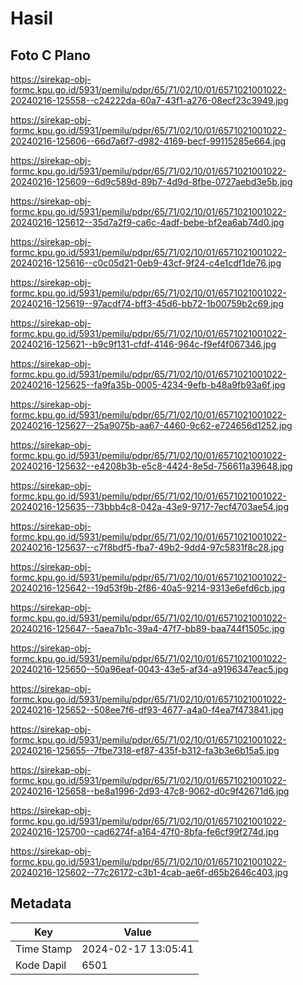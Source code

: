 # Hasil

## Foto C Plano

https://sirekap-obj-formc.kpu.go.id/5931/pemilu/pdpr/65/71/02/10/01/6571021001022-20240216-125558--c24222da-60a7-43f1-a276-08ecf23c3949.jpg

https://sirekap-obj-formc.kpu.go.id/5931/pemilu/pdpr/65/71/02/10/01/6571021001022-20240216-125606--66d7a6f7-d982-4169-becf-99115285e664.jpg

https://sirekap-obj-formc.kpu.go.id/5931/pemilu/pdpr/65/71/02/10/01/6571021001022-20240216-125609--6d9c589d-89b7-4d9d-8fbe-0727aebd3e5b.jpg

https://sirekap-obj-formc.kpu.go.id/5931/pemilu/pdpr/65/71/02/10/01/6571021001022-20240216-125612--35d7a2f9-ca6c-4adf-bebe-bf2ea6ab74d0.jpg

https://sirekap-obj-formc.kpu.go.id/5931/pemilu/pdpr/65/71/02/10/01/6571021001022-20240216-125616--c0c05d21-0eb9-43cf-9f24-c4e1cdf1de76.jpg

https://sirekap-obj-formc.kpu.go.id/5931/pemilu/pdpr/65/71/02/10/01/6571021001022-20240216-125619--97acdf74-bff3-45d6-bb72-1b00759b2c69.jpg

https://sirekap-obj-formc.kpu.go.id/5931/pemilu/pdpr/65/71/02/10/01/6571021001022-20240216-125621--b9c9f131-cfdf-4146-964c-f9ef4f067346.jpg

https://sirekap-obj-formc.kpu.go.id/5931/pemilu/pdpr/65/71/02/10/01/6571021001022-20240216-125625--fa9fa35b-0005-4234-9efb-b48a9fb93a6f.jpg

https://sirekap-obj-formc.kpu.go.id/5931/pemilu/pdpr/65/71/02/10/01/6571021001022-20240216-125627--25a9075b-aa67-4460-9c62-e724656d1252.jpg

https://sirekap-obj-formc.kpu.go.id/5931/pemilu/pdpr/65/71/02/10/01/6571021001022-20240216-125632--e4208b3b-e5c8-4424-8e5d-756611a39648.jpg

https://sirekap-obj-formc.kpu.go.id/5931/pemilu/pdpr/65/71/02/10/01/6571021001022-20240216-125635--73bbb4c8-042a-43e9-9717-7ecf4703ae54.jpg

https://sirekap-obj-formc.kpu.go.id/5931/pemilu/pdpr/65/71/02/10/01/6571021001022-20240216-125637--c7f8bdf5-fba7-49b2-9dd4-97c5831f8c28.jpg

https://sirekap-obj-formc.kpu.go.id/5931/pemilu/pdpr/65/71/02/10/01/6571021001022-20240216-125642--19d53f9b-2f86-40a5-9214-9313e6efd6cb.jpg

https://sirekap-obj-formc.kpu.go.id/5931/pemilu/pdpr/65/71/02/10/01/6571021001022-20240216-125647--5aea7b1c-39a4-47f7-bb89-baa744f1505c.jpg

https://sirekap-obj-formc.kpu.go.id/5931/pemilu/pdpr/65/71/02/10/01/6571021001022-20240216-125650--50a96eaf-0043-43e5-af34-a9196347eac5.jpg

https://sirekap-obj-formc.kpu.go.id/5931/pemilu/pdpr/65/71/02/10/01/6571021001022-20240216-125652--508ee7f6-df93-4677-a4a0-f4ea7f473841.jpg

https://sirekap-obj-formc.kpu.go.id/5931/pemilu/pdpr/65/71/02/10/01/6571021001022-20240216-125655--7fbe7318-ef87-435f-b312-fa3b3e6b15a5.jpg

https://sirekap-obj-formc.kpu.go.id/5931/pemilu/pdpr/65/71/02/10/01/6571021001022-20240216-125658--be8a1996-2d93-47c8-9062-d0c9f42671d6.jpg

https://sirekap-obj-formc.kpu.go.id/5931/pemilu/pdpr/65/71/02/10/01/6571021001022-20240216-125700--cad6274f-a164-47f0-8bfa-fe6cf99f274d.jpg

https://sirekap-obj-formc.kpu.go.id/5931/pemilu/pdpr/65/71/02/10/01/6571021001022-20240216-125602--77c26172-c3b1-4cab-ae6f-d65b2646c403.jpg


## Metadata

| Key        | Value               |
| ---------- | ------------------- |
| Time Stamp | 2024-02-17 13:05:41 |
| Kode Dapil | 6501                |



